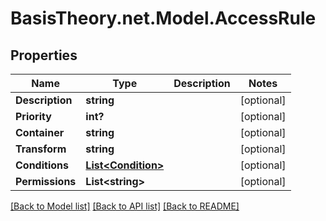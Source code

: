# BasisTheory.net.Model.AccessRule

## Properties

Name | Type | Description | Notes
------------ | ------------- | ------------- | -------------
**Description** | **string** |  | [optional] 
**Priority** | **int?** |  | [optional] 
**Container** | **string** |  | [optional] 
**Transform** | **string** |  | [optional] 
**Conditions** | [**List&lt;Condition&gt;**](Condition.md) |  | [optional] 
**Permissions** | **List&lt;string&gt;** |  | [optional] 

[[Back to Model list]](../README.md#documentation-for-models) [[Back to API list]](../README.md#documentation-for-api-endpoints) [[Back to README]](../README.md)

